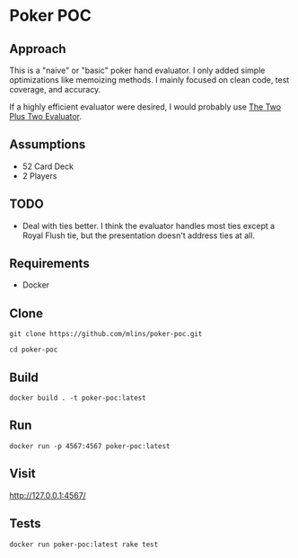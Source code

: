 # Poker POC

## Approach

This is a "naive" or "basic" poker hand evaluator. I only added simple optimizations like memoizing methods. I mainly focused on clean code, test coverage, and accuracy.

If a highly efficient evaluator were desired, I would probably use [The Two Plus Two Evaluator](https://www.codingthewheel.com/archives/poker-hand-evaluator-roundup/#2p2).
## Assumptions

- 52 Card Deck
- 2 Players

## TODO

- Deal with ties better. I think the evaluator handles most ties except a Royal Flush tie, but the presentation doesn't address ties at all.
## Requirements

- Docker

## Clone

`git clone https://github.com/mlins/poker-poc.git`

`cd poker-poc`
## Build

`docker build . -t poker-poc:latest`

## Run

`docker run -p 4567:4567 poker-poc:latest`

## Visit

http://127.0.0.1:4567/

## Tests

`docker run poker-poc:latest rake test`

